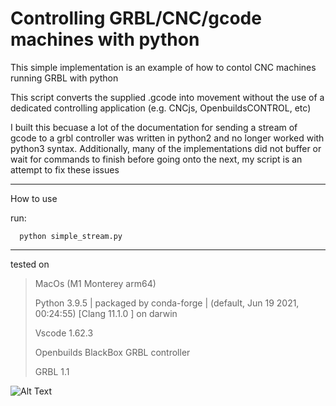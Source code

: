 # Controlling GRBL/CNC/gcode machines with python

This simple implementation is an example of how to contol CNC machines running GRBL with python 

This script converts the supplied .gcode into movement without the use of a dedicated controlling application (e.g. CNCjs, OpenbuildsCONTROL, etc)

I built this becuase a lot of the documentation for sending a stream of gcode to a grbl controller was written in python2 and no longer worked with python3 syntax. Additionally, many of the implementations did not buffer or wait for commands to finish before going onto the next, my script is an attempt to fix these issues

---------------------------------------------------------------

How to use

run:
```
  python simple_stream.py
```

---------------------------------------------------------------

tested on
> MacOs (M1 Monterey arm64)
> 
> Python 3.9.5 | packaged by conda-forge | (default, Jun 19 2021, 00:24:55) [Clang 11.1.0 ] on darwin
> 
> Vscode 1.62.3
> 
> Openbuilds BlackBox GRBL controller
> 
> GRBL 1.1

![Alt Text](https://github.com/Sam-Freitas/python_to_GRBL/blob/main/readme_deps/9EC680F1-AE1E-4AD0-9828-93B54D571714%20(1).gif)
